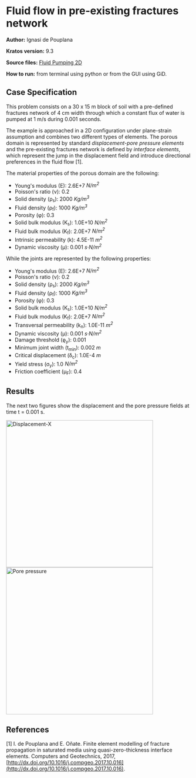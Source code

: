 # Fluid flow in pre-existing fractures network

**Author:** Ignasi de Pouplana

**Kratos version:** 9.3

**Source files:** [Fluid Pumping 2D](https://github.com/KratosMultiphysics/Examples/tree/master/poromechanics/use_cases/fluid_pumping_2D/source)

**How to run:** from terminal using python or from the GUI using GiD.

## Case Specification

This problem consists on a 30 x 15 m block of soil with a pre-defined fractures network of 4 cm width through which a constant flux of water is pumped at 1 m/s during 0.001 seconds.

The example is approached in a 2D configuration under plane-strain assumption and combines two different types of elements. The porous domain is represented by standard _displacement-pore pressure elements_ and the pre-existing fractures network is defined by _interface elements_, which represent the jump in the displacement field and introduce directional preferences in the fluid flow [1].

The material properties of the porous domain are the following:
* Young's modulus (E): 2.6E+7 _N/m<sup>2</sup>_
* Poisson's ratio (&nu;): 0.2
* Solid density (&rho;<sub>s</sub>): 2000 _Kg/m<sup>3</sup>_
* Fluid density (&rho;<sub>f</sub>): 1000 _Kg/m<sup>3</sup>_
* Porosity (&phi;): 0.3
* Solid bulk modulus (K<sub>s</sub>): 1.0E+10 _N/m<sup>2</sup>_
* Fluid bulk modulus (K<sub>f</sub>): 2.0E+7 _N/m<sup>2</sup>_
* Intrinsic permeability (k): 4.5E-11 _m<sup>2</sup>_
* Dynamic viscosity (&mu;): 0.001 _s·N/m<sup>2</sup>_

While the joints are represented by the following properties:
* Young's modulus (E): 2.6E+7 _N/m<sup>2</sup>_
* Poisson's ratio (&nu;): 0.2
* Solid density (&rho;<sub>s</sub>): 2000 _Kg/m<sup>3</sup>_
* Fluid density (&rho;<sub>f</sub>): 1000 _Kg/m<sup>3</sup>_
* Porosity (&phi;): 0.3
* Solid bulk modulus (K<sub>s</sub>): 1.0E+10 _N/m<sup>2</sup>_
* Fluid bulk modulus (K<sub>f</sub>): 2.0E+7 _N/m<sup>2</sup>_
* Transversal permeability (k<sub>n</sub>): 1.0E-11 _m<sup>2</sup>_
* Dynamic viscosity (&mu;): 0.001 _s·N/m<sup>2</sup>_
* Damage threshold (&varrho;<sub>y</sub>): 0.001
* Minimum joint width (t<sub>min</sub>): 0.002 _m_
* Critical displacement (&delta;<sub>c</sub>): 1.0E-4 _m_
* Yield stress (&sigma;<sub>y</sub>): 1.0 _N/m<sup>2</sup>_
* Friction coefficient (&mu;<sub>F</sub>): 0.4

## Results

The next two figures show the displacement and the pore pressure fields at time t = 0.001 s.

<img
  src="data/intersec_dispX.png"
  width="400"
  title="Displacement-X">
<img
  src="data/intersec_pw.png"
  width="400"
  title="Pore pressure">

## References

[1] I. de Pouplana and E. Oñate. Finite element modelling of fracture propagation in saturated media using quasi-zero-thickness interface elements. Computers and Geotechnics, 2017, [http://dx.doi.org/10.1016/j.compgeo.2017.10.016](http://dx.doi.org/10.1016/j.compgeo.2017.10.016).